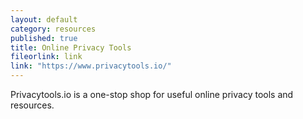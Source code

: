 ```yaml
---
layout: default
category: resources
published: true
title: Online Privacy Tools
fileorlink: link
link: "https://www.privacytools.io/"
---
```



Privacytools.io is a one-stop shop for useful online privacy tools and resources. 
